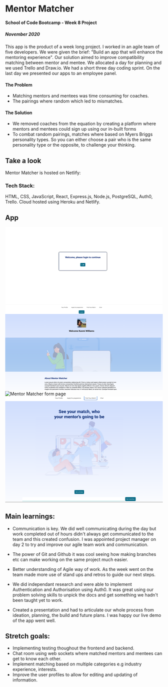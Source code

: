 # Mentor Matcher

**School of Code Bootcamp - Week 8 Project**

##### November 2020

This app is the product of a week long project. I worked in an agile team of five developers. We were given the brief: "Build an app that will enhance the mentoring experience". Our solution aimed to improve compatibility matching between mentor and mentee. We allocated a day for planning and we used Trello and Draw.io. We had a short three day coding sprint. On the last day we presented our apps to an employee panel.

#### The Problem

- Matching mentors and mentees was time consuming for coaches.
- The pairings where random which led to mismatches.

#### The Solution

- We removed coaches from the equation by creating a platform where mentors and mentees could sign up using our in-built forms
- To combat random pairings, matches where based on Myers Briggs personality types. So you can either choose a pair who is the same personality type or the opposite, to challenge your thinking.

## Take a look

Mentor Matcher is hosted on Netlify:

### Tech Stack: 
HTML, CSS, JavaScript, React, Express.js, Node.js, PostgreSQL, Auth0, Trello. Cloud hosted using Heroku and Netlify.

## App

![Mentor Matcher login page](public/loginPage.png)
![Mentor Matcher profile page](public/ProfilePage.png)
![Mentor Matcher form page](public/lFormpage.png)
![Mentor Matcher matcher page](public/matchPage.png)

## Main learnings:

- Communication is key. We did well communicating during the day but work completed out of hours didn't always get communicated to the team and this created confusion. I was appointed project manager on day 2 to try and improve our agile team work and communication.

- The power of Git and Github it was cool seeing how making branches etc can make working on the same project much easier.

- Better understanding of Agile way of work. As the week went on the team made more use of stand ups and retros to guide our next steps.

- We did independant research and were able to implement Authentication and Authorisation using Auth0. It was great using our problem solving skills to unpick the docs and get something we hadn't been taught yet to work.

- Created a presentation and had to articulate our whole process from ideation, planning, the build and future plans. I was happy our live demo of the app went well.

## Stretch goals:

- Implementing testing thoughout the frontend and backend.
- Chat room using web sockets where matched mentors and mentees can get to know each other.
- Implement matching based on multiple categories e.g industry experience, interests.
- Improve the user profiles to allow for editing and updating of information.
